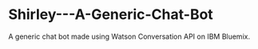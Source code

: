 # Shirley---A-Generic-Chat-Bot
A generic chat bot made using Watson Conversation API on IBM Bluemix.
